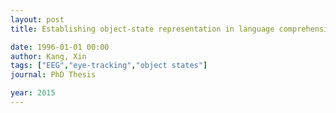 ```yaml
---
layout: post
title: Establishing object-state representation in language comprehension - evidence from picture verification, eye-tracking and ERPs

date: 1996-01-01 00:00
author: Kang, Xin
tags: ["EEG","eye-tracking","object states"]
journal: PhD Thesis

year: 2015
---
```



